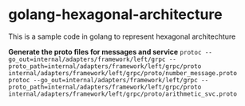 # golang-hexagonal-architecture
This is a sample code in golang to represent hexagonal architechture

**Generate the proto files for messages and service**
`protoc --go_out=internal/adapters/framework/left/grpc --proto_path=internal/adapters/framework/left/grpc/proto internal/adapters/framework/left/grpc/proto/number_message.proto`
`protoc --go_out=internal/adapters/framework/left/grpc --proto_path=internal/adapters/framework/left/grpc/proto internal/adapters/framework/left/grpc/proto/arithmetic_svc.proto`
